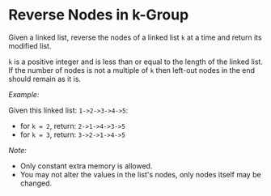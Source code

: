 # Reverse Nodes in k-Group

Given a linked list, reverse the nodes of a linked list `k` at a time and return its modified list.

`k` is a positive integer and is less than or equal to the length of the linked list.
If the number of nodes is not a multiple of `k` then left-out nodes in the end should remain as it is.

_Example:_

Given this linked list: `1->2->3->4->5`:

- for `k = 2`, return: `2->1->4->3->5`
- for `k = 3`, return: `3->2->1->4->5`

_Note:_
- Only constant extra memory is allowed.
- You may not alter the values in the list's nodes, only nodes itself may be changed.
